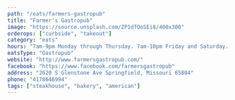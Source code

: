 ```yaml
---
path: "/eats/farmers-gastropub"
title: "Farmer's Gastropub"
image: "https://source.unsplash.com/ZP1dfOoSEi8/400x300"
orderops: ["curbside", "takeout"]
category: "eats"
hours: "7am-9pm Monday through Thursday. 7am-10pm Friday and Saturday. 9am-3pm Sunday"
eatsType: "Gastropub"
website: "http://www.farmersgastropub.com/"
facebook: "https://www.facebook.com/farmersgastropub"
address: "2620 S Glenstone Ave Springfield, Missouri 65804"
phone: "4178646994"
tags: ["steakhouse", "bakery", "american"]
---
```

